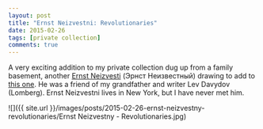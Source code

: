 ```yaml
---
layout: post
title: "Ernst Neizvestni: Revolutionaries"
date: 2015-02-26
tags: [private collection]
comments: true
---
```

A very exciting addition to my private collection dug up from a family basement, another [Ernst Neizvesti](http://en.wikipedia.org/wiki/Ernst_Neizvestny) (Эрнст Неизвестный) drawing to add to [this one](/2009/10/27/ernst-neizvestni.html). He was a friend of my grandfather and writer Lev Davydov (Lomberg). Ernst Neizvestni lives in New York, but I have never met him.

![]({{ site.url }}/images/posts/2015-02-26-ernst-neizvestny-revolutionaries/Ernst Neizvestny - Revolutionaries.jpg)
